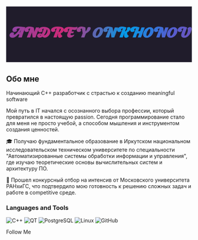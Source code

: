 [![Header ](https://github.com/torokar/torokar/blob/main/assets/download.gif)](https://m.vk.com/bollars)

## Обо мне

Начинающий C++ разработчик с страстью к созданию meaningful software

Мой путь в IT начался с осознанного выбора профессии, который превратился в настоящую passion. Сегодня программирование стало для меня не просто учебой, а способом мышления и инструментом создания ценностей.

🎓 Получаю фундаментальное образование в Иркутском национальном исследовательском техническом университете по специальности "Автоматизированные системы обработки информации и управления", где изучаю теоретические основы вычислительных систем и архитектуру ПО.

🚀 Прошел конкурсный отбор на интенсив от Московского университета РАНхиГС, что подтвердило мою готовность к решению сложных задач и работе в competitive среде.

### Languages and Tools
![С++](https://img.shields.io/badge/Flutter-#00B7EB)
![QT](https://img.shields.io/badge/Flutter-#00B7EB)
![PostgreSQL](https://img.shields.io/badge/Flutter-#00B7EB)
![Linux](https://img.shields.io/badge/Flutter-#00B7EB)
![GitHub](https://img.shields.io/badge/Flutter-#00B7EB)

Follow Me